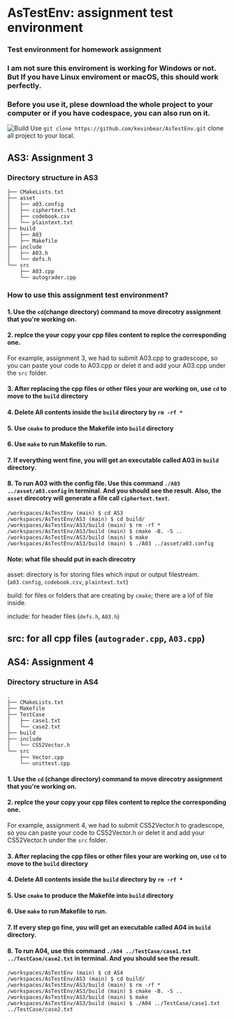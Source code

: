 # AsTestEnv: assignment test environment
### Test environment for homework assignment
### I am not sure this enviroment is working for Windows or not. But If you have Linux enviroment or macOS, this should work perfectly. 
### Before you use it, plese download the whole project to your computer or if you have codespace, you can also run on it.
![Build](https://github.com/canonical/ubuntu-image/actions/workflows/build-and-test.yml/badge.svg)
Use `git clone https://github.com/kevinbear/AsTestEnv.git` clone all project to your local.

## AS3: Assignment 3
### Directory structure in AS3
```
├── CMakeLists.txt
├── asset
│   ├── a03.config
│   ├── ciphertext.txt
│   ├── codebook.csv
│   └── plaintext.txt
├── build
│   ├── A03
│   ├── Makefile
├── include
│   ├── A03.h
│   └── defs.h
└── src
    ├── A03.cpp
    └── autograder.cpp
```
### How to use this assignment test environment?
#### 1. Use the `cd`(change directory) command to move direcotry assignment that you're working on. 

#### 2. replce the your copy your cpp files content to replce the corresponding one.
For example, assignment 3, we had to submit A03.cpp to gradescope, so you can paste your code to A03.cpp or delet it and add your A03.cpp under the `src` folder. 

#### 3. After replacing the cpp files or other files your are working on, use `cd` to move to the `build` directory

#### 4. Delete All contents inside the `build` directory by `rm -rf *`

#### 5. Use `cmake` to produce the Makefile into `build` directory

#### 6. Use `make` to run Makefile to run.

#### 7. If everything went fine, you will get an executable called A03 in `build` directory.

#### 8. To run A03 with the config file. Use this command `./A03 ../asset/a03.config` in terminal. And you should see the result. Also, the `asset` direcotry will generate a file call `ciphertext.text`.

```
/workspaces/AsTestEnv (main) $ cd AS3
/workspaces/AsTestEnv/AS3 (main) $ cd build/
/workspaces/AsTestEnv/AS3/build (main) $ rm -rf *
/workspaces/AsTestEnv/AS3/build (main) $ cmake -B. -S ..
/workspaces/AsTestEnv/AS3/build (main) $ make
/workspaces/AsTestEnv/AS3/build (main) $ ./A03 ../asset/a03.config
```
#### Note: what file should put in each direcotry
asset: directory is for storing files which input or output filestream. (`a03.config`, `codebook.csv`, `plaintext.txt`)

build: for files or folders that are creating by `cmake`; there are a lof of file inside.

include: for header files (`defs.h`, `A03.h`)

src: for all cpp files (`autograder.cpp`, `A03.cpp`)
---

## AS4: Assignment 4
### Directory structure in AS4
```
.
├── CMakeLists.txt
├── Makefile
├── TestCase
│   ├── case1.txt
│   └── case2.txt
├── build
├── include
│   └── CS52Vector.h
└── src
    ├── Vector.cpp
    └── unittest.cpp
```

#### 1. Use the `cd` (change directory) command to move direcotry assignment that you're working on. 

#### 2. replce the your copy your cpp files content to replce the corresponding one.
For example, assignment 4, we had to submit CS52Vector.h to gradescope, so you can paste your code to CS52Vector.h or delet it and add your CS52Vector.h under the `src` folder. 

#### 3. After replacing the cpp files or other files your are working on, use `cd` to move to the `build` directory

#### 4. Delete All contents inside the `build` directory by `rm -rf *`

#### 5. Use `cmake` to produce the Makefile into `build` directory

#### 6. Use `make` to run Makefile to run.

#### 7. If every step go fine, you will get an executable called A04 in `build` directory.

#### 8. To run A04, use this command `./A04 ../TestCase/case1.txt ../TestCase/case2.txt` in terminal. And you should see the result.

```
/workspaces/AsTestEnv (main) $ cd AS4
/workspaces/AsTestEnv/AS3 (main) $ cd build/
/workspaces/AsTestEnv/AS3/build (main) $ rm -rf *
/workspaces/AsTestEnv/AS3/build (main) $ cmake -B. -S ..
/workspaces/AsTestEnv/AS3/build (main) $ make
/workspaces/AsTestEnv/AS3/build (main) $ ./A04 ../TestCase/case1.txt ../TestCase/case2.txt
```
